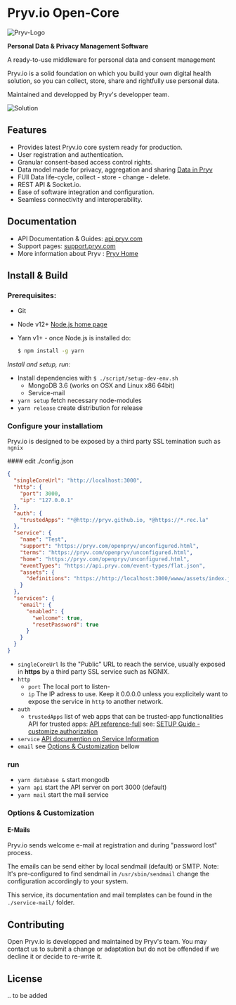 # Pryv.io Open-Core

![Pryv-Logo](https://i0.wp.com/pryv.com/wp-content/uploads/2018/06/logo-data-privacy-management-pryv.png?fit=256%2C100&ssl=1)

**Personal Data & Privacy Management Software**

A ready-to-use middleware for personal data and consent management

Pryv.io is a solid foundation on which you build your own digital health solution, so you can collect, store, share and rightfully use personal data.

Maintained and developped by Pryv's developper team.



![Solution](https://pryv.com/wp-content/themes/pryv2019/assets/img/Illustration-solution@2x.jpg)

## Features 

- Provides latest Pryv.io core system ready for production.
- User registration and authentication.
- Granular consent-based access control rights.
- Data model made for privacy, aggregation and sharing [Data in Pryv](https://pryv.com/data_in_pryv/)
- FUll Data life-cycle, collect - store - change - delete.
- REST API & Socket.io.
- Ease of software integration and configuration.
- Seamless connectivity and interoperability.

## Documentation

- API Documentation & Guides: [api.pryv.com](https://api.pryv.com)
- Support pages: [support.pryv.com](https://support.pryv.com)
- More information about Pryv : [Pryv Home](https://pryv.com)

## Install & Build

### Prerequisites:

- Git

- Node v12+ [Node.js home page](https://nodejs.org/)

- Yarn v1+  - once Node.js is installed do: 
  
  ```bash
  $ npm install -g yarn
  ```



*Install and setup, run:*

-  Install dependencies with `$ ./script/setup-dev-env.sh`
   -  MongoDB 3.6 (works on OSX and Linux x86 64bit)
   -  Service-mail 
- `yarn setup` fetch necessary node-modules
- `yarn release` create distribution for release

### Configure your installatiom 

Pryv.io is designed to be exposed by a third party SSL temination such as `ngnix` 

#### edit ./config.json

```json
{
  "singleCoreUrl": "http://localhost:3000",
  "http": {
    "port": 3000,
    "ip": "127.0.0.1"
  },
  "auth": {
    "trustedApps": "*@http://pryv.github.io, *@https://*.rec.la"
  },
  "service": {
    "name": "Test",
    "support": "https://pryv.com/openpryv/unconfigured.html",
    "terms": "https://pryv.com/openpryv/unconfigured.html",
    "home": "https://pryv.com/openpryv/unconfigured.html",
    "eventTypes": "https://api.pryv.com/event-types/flat.json",
    "assets": {
      "definitions": "https://http://localhost:3000/wwww/assets/index.json"
    }
  },
  "services": {
    "email": {
      "enabled": {
        "welcome": true,
        "resetPassword": true
      }
    }
  }
}
```

- `singleCoreUrl` Is the "Public" URL to reach the service, usually exposed in **https** by a third party SSL service such as NGNIX.
- `http`
  - `port` The local port to listen-
  - `ip` The IP adress to use. Keep it 0.0.0.0 unless you explicitely want to expose the service in `http` to another network.
- `auth`
  - `trustedApps` list of web apps that can be trusted-app functionalities
     API for trusted apps: [API reference-full](https://api.pryv.com/reference-full/)
    see: [SETUP Guide - customize authorization](https://api.pryv.com/customer-resources/pryv.io-setup/#customize-authorization-registration-and-reset-password-apps)
- `service` [API documention on Service Information](https://api.pryv.com/reference/#service-info)
- `email` see [Options & Customization](#custom-email) bellow

### run 

- `yarn database &` start mongodb
- `yarn api` start the API server on port 3000 (default)
- `yarn mail` start the mail service

### Options & Customization

#### E-Mails<a name="custom-email"></a>

Pryv.io sends welcome e-mail at registration and during "password lost" process.  

The emails can be send either by local sendmail (default) or SMTP. 
Note: It's pre-configured to find sendmail in `/usr/sbin/sendmail` change the configuration accordingly to your system.

This service, its documentation and mail templates can be found in the `./service-mail/` folder. 

## Contributing

Open Pryv.io is developped and maintained by Pryv's team. You may contact us to submit a change or adaptation but do not be offended if we decline it or decide to re-write it.

## License

.. to be added

